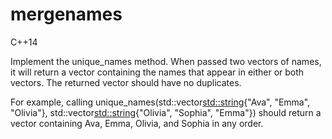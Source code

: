 # mergenames
C++14

Implement the unique_names method. When passed two vectors of names, it will return a vector containing the names that appear in either or both vectors. The returned vector should have no duplicates.

For example, calling unique_names(std::vector<std::string>{"Ava", "Emma", "Olivia"}, std::vector<std::string>{"Olivia", "Sophia", "Emma"}) should return a vector containing Ava, Emma, Olivia, and Sophia in any order.
